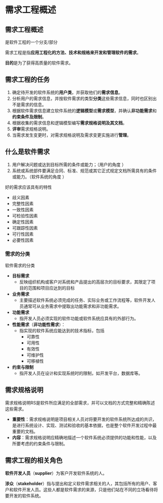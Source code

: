 # 需求工程概述

## 需求工程概述


是软件工程的一个分支/部分


需求工程是指**应用工程化的方法、技术和规格来开发和管理软件的需求**。

**目的**是为了获得高质量的软件需求。

## 需求工程的任务

1. 确定待开发的软件系统的**用户类**，并获取他们的**需求信息**。
2. 分析用户的需求信息，并按软件需求的类型**分类**这些需求信息，同时也区别出不是需求的信息。
3. 根据软件需求信息建立软件系统的**逻辑模型**或**需求模型**，并确认**非功能需求**和**约束条件及限制**。
4. 根据收集的需求信息和逻辑模型编写**需求规格说明及其文档**。
5. **评审**需求规格说明。
6. 当需求发生变更时，对需求规格说明及需求变更实施进行**管理**。

## 什么是软件需求

1. 用户解决问题或达到目标所需的条件或能力；（用户的角度 ）
2. 系统或系统部件要满足合同、标准、规范或其它正式规定文档所需具有的条件或能力。（软件系统的角度 ）

好的需求应该具有的特性
- 歧义因素
- 完整性因素
- 一致性因素
- 可检验性因素
- 确定性因素
- 可跟踪性因素
- 可行性因素
- 必要性因素

### 需求的分类

软件需求的分类
- **目标需求**
  - 反映组织机构或客户对系统和产品提出的高层次的目标要求，其限定了项目的范围和项目应达到的目标
- **业务需求**
  - 主要描述软件系统必须完成的任务、实际业务或工作流程等，软件开发人员通常可从业务需求中提取出功能需求和非功能需求。
- **功能需求**
  - 指开发人员必须实现的软件功能或软件系统应具有的外部行为。
- **性能需求**（**非功能性需求**）：
  - 指实现的软件系统应能达到的技术指标，包括
    - 可靠性
    - 可用性
    - 有效性
    - 可维护性
    - 可移植性
- **约束与限制**
  - 指开发人员在设计和实现系统时的限制，如开发平台，数据库等。

## 需求规格说明

需求规格说明RS是软件所应满足的全部需求，并可以文档的方式完整和精确陈述这些需求。

- **重要性**：需求规格说明是项目相关人员对将要开发的软件系统所达成的共识，是进行系统设计、实现、测试和验收的基本依据，也是整个软件开发过程中最重要的文档。
- **内容**：需求规格说明应精确地描述一个软件系统必须提供的功能和性能，以及所要考虑的约束条件与限制。

## 需求工程的相关角色

**软件开发人员**（**supplier**）为客户开发软件系统的人。

**涉众**（**stakeholder**）指与提出和定义软件需求相关的人，其包括所有的用户、客户和软件开发人员。这些人都是软件需求的来源，只是他们站在不同的立场看待将要开发的软件系统。
